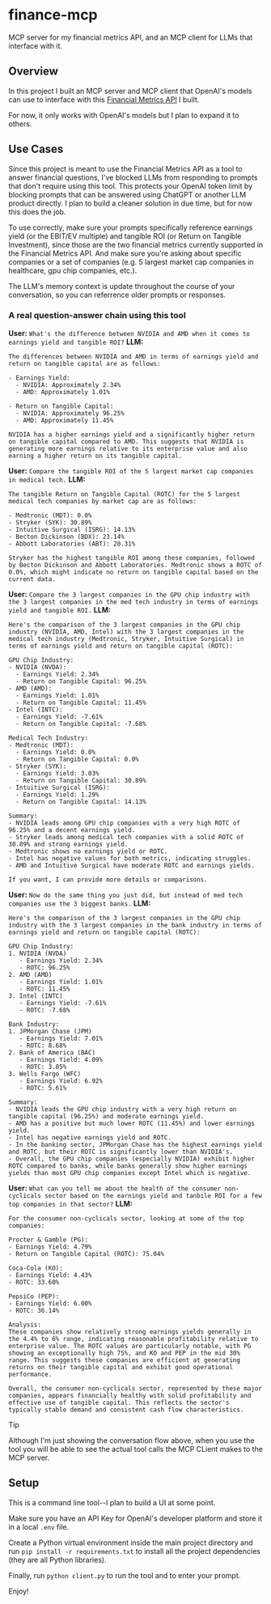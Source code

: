 # finance-mcp
MCP server for my financial metrics API, and an MCP client for LLMs that interface with it.

## Overview
In this project I built an MCP server and MCP client that OpenAI's models can use to interface with this [Financial Metrics API](https://github.com/alaapmurali/financial-metrics-app) I built.

For now, it only works with OpenAI's models but I plan to expand it to others.

## Use Cases
Since this project is meant to use the Financial Metrics API as a tool to answer financial questions, I've blocked LLMs from responding to prompts that don't require using this tool. This protects your OpenAI token limit by blocking prompts that can be answered using ChatGPT or another LLM product directly. I plan to build a cleaner solution in due time, but for now this does the job.

To use correctly, make sure your prompts specifically reference earnings yield (or the EBIT/EV multiple) and tangible ROI (or Return on Tangible Investment), since those are the two financial metrics currently supported in the Financial Metrics API. And make sure you're asking about specific companies or a set of companies (e.g. 5 largest market cap companies in healthcare, gpu chip companies, etc.).

The LLM's memory context is update throughout the course of your conversation, so you can referrence older prompts or responses.

### A real question-answer chain using this tool
**User:**
`What's the difference between NVIDIA and AMD when it comes to earnings yield and tangible ROI?`
**LLM:**
```
The differences between NVIDIA and AMD in terms of earnings yield and return on tangible capital are as follows:

- Earnings Yield:
  - NVIDIA: Approximately 2.34%
  - AMD: Approximately 1.01%

- Return on Tangible Capital:
  - NVIDIA: Approximately 96.25%
  - AMD: Approximately 11.45%

NVIDIA has a higher earnings yield and a significantly higher return on tangible capital compared to AMD. This suggests that NVIDIA is generating more earnings relative to its enterprise value and also earning a higher return on its tangible capital.
```

**User:**
`Compare the tangible ROI of the 5 largest market cap companies in medical tech.`
**LLM:**
```
The tangible Return on Tangible Capital (ROTC) for the 5 largest medical tech companies by market cap are as follows:

- Medtronic (MDT): 0.0%
- Stryker (SYK): 30.89%
- Intuitive Surgical (ISRG): 14.13%
- Becton Dickinson (BDX): 23.14%
- Abbott Laboratories (ABT): 20.31%

Stryker has the highest tangible ROI among these companies, followed by Becton Dickinson and Abbott Laboratories. Medtronic shows a ROTC of 0.0%, which might indicate no return on tangible capital based on the current data.
```

**User:**
`Compare the 3 largest companies in the GPU chip industry with the 3 largest companies in the med tech industry in terms of earnings yield and tangible ROI.`
**LLM:**
```
Here's the comparison of the 3 largest companies in the GPU chip industry (NVIDIA, AMD, Intel) with the 3 largest companies in the medical tech industry (Medtronic, Stryker, Intuitive Surgical) in terms of earnings yield and return on tangible capital (ROTC):

GPU Chip Industry:
- NVIDIA (NVDA):
  - Earnings Yield: 2.34%
  - Return on Tangible Capital: 96.25%
- AMD (AMD):
  - Earnings Yield: 1.01%
  - Return on Tangible Capital: 11.45%
- Intel (INTC):
  - Earnings Yield: -7.61%
  - Return on Tangible Capital: -7.68%

Medical Tech Industry:
- Medtronic (MDT):
  - Earnings Yield: 0.0%
  - Return on Tangible Capital: 0.0%
- Stryker (SYK):
  - Earnings Yield: 3.03%
  - Return on Tangible Capital: 30.89%
- Intuitive Surgical (ISRG):
  - Earnings Yield: 1.29%
  - Return on Tangible Capital: 14.13%

Summary:
- NVIDIA leads among GPU chip companies with a very high ROTC of 96.25% and a decent earnings yield.
- Stryker leads among medical tech companies with a solid ROTC of 30.89% and strong earnings yield.
- Medtronic shows no earnings yield or ROTC.
- Intel has negative values for both metrics, indicating struggles.
- AMD and Intuitive Surgical have moderate ROTC and earnings yields.

If you want, I can provide more details or comparisons.
```

**User:**
`Now do the same thing you just did, but instead of med tech companies use the 3 biggest banks.`
**LLM:**
```
Here's the comparison of the 3 largest companies in the GPU chip industry with the 3 largest companies in the bank industry in terms of earnings yield and return on tangible capital (ROTC):

GPU Chip Industry:
1. NVIDIA (NVDA)
   - Earnings Yield: 2.34%
   - ROTC: 96.25%
2. AMD (AMD)
   - Earnings Yield: 1.01%
   - ROTC: 11.45%
3. Intel (INTC)
   - Earnings Yield: -7.61%
   - ROTC: -7.68%

Bank Industry:
1. JPMorgan Chase (JPM)
   - Earnings Yield: 7.01%
   - ROTC: 8.68%
2. Bank of America (BAC)
   - Earnings Yield: 4.09%
   - ROTC: 3.85%
3. Wells Fargo (WFC)
   - Earnings Yield: 6.92%
   - ROTC: 5.61%

Summary:
- NVIDIA leads the GPU chip industry with a very high return on tangible capital (96.25%) and moderate earnings yield.
- AMD has a positive but much lower ROTC (11.45%) and lower earnings yield.
- Intel has negative earnings yield and ROTC.
- In the banking sector, JPMorgan Chase has the highest earnings yield and ROTC, but their ROTC is significantly lower than NVIDIA's.
- Overall, the GPU chip companies (especially NVIDIA) exhibit higher ROTC compared to banks, while banks generally show higher earnings yields than most GPU chip companies except Intel which is negative.
```

**User:**
`What can you tell me about the health of the consumer non-cyclicals sector based on the earnings yield and tanbile ROI for a few top companies in that sector?`
**LLM:**
```
For the consumer non-cyclicals sector, looking at some of the top companies:

Procter & Gamble (PG):
- Earnings Yield: 4.79%
- Return on Tangible Capital (ROTC): 75.04%

Coca-Cola (KO):
- Earnings Yield: 4.43%
- ROTC: 33.60%

PepsiCo (PEP):
- Earnings Yield: 6.00%
- ROTC: 36.14%

Analysis:
These companies show relatively strong earnings yields generally in the 4.4% to 6% range, indicating reasonable profitability relative to enterprise value. The ROTC values are particularly notable, with PG showing an exceptionally high 75%, and KO and PEP in the mid 30% range. This suggests these companies are efficient at generating returns on their tangible capital and exhibit good operational performance.

Overall, the consumer non-cyclicals sector, represented by these major companies, appears financially healthy with solid profitability and effective use of tangible capital. This reflects the sector's typically stable demand and consistent cash flow characteristics.
```

> [!TIP]
> Although I'm just showing the conversation flow above, when you use the tool you will be able to see the actual tool calls the MCP CLient makes to the MCP server.

## Setup
This is a command line tool--I plan to build a UI at some point.

Make sure you have an API Key for OpenAI's developer platform and store it in a local `.env` file.

Create a Python virtual environment inside the main project directory and run `pip install -r requirements.txt` to install all the project dependencies (they are all Python libraries).

Finally, run `python client.py` to run the tool and to enter your prompt.

Enjoy!
